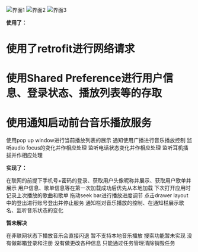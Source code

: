 ![界面1](https://github.com/leishui/Music/blob/master/app/src/main/img/1.gif)
![界面2](https://github.com/leishui/Music/blob/master/app/src/main/img/2.gif)
![界面3](https://github.com/leishui/Music/blob/master/app/src/main/img/3.gif)

**使用了：**

# 使用了retrofit进行网络请求
# 使用Shared Preference进行用户信息、登录状态、播放列表等的存取
# 使用通知启动前台音乐播放服务
使用pop up window进行当前播放列表的展示
通知使用广播进行音乐播放控制
监听audio focus的变化并作相应处理
监听电话状态变化并作相应处理
监听耳机插拔并作相应处理

**实现了：**

在联网的前提下手机号+密码的登录、获取用户头像昵称并展示、获取用户歌单并展示
用户信息、歌单信息等在第一次加载成功后优先从本地加载
下次打开应用时记录上次播放的歌曲和歌单
拖动seek bar进行播放进度调节
点击drawer layout中的登出进行账号登出并停止服务
通知栏对音乐播放的控制、在通知栏展示歌名、监听音乐状态的变化

**暂未解决**

在非联网状态下播放音乐会直接闪退
暂不支持本地音乐播放
搜索功能暂未实现
没有做邮箱登录和注册
没有做更改各种信息
只能通过任务管理清除销毁任务
